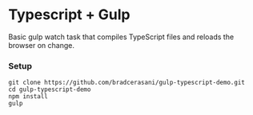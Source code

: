 # Typescript + Gulp

Basic gulp watch task that compiles TypeScript files and reloads the browser on change.

### Setup

```fish
git clone https://github.com/bradcerasani/gulp-typescript-demo.git
cd gulp-typescript-demo
npm install
gulp
```
